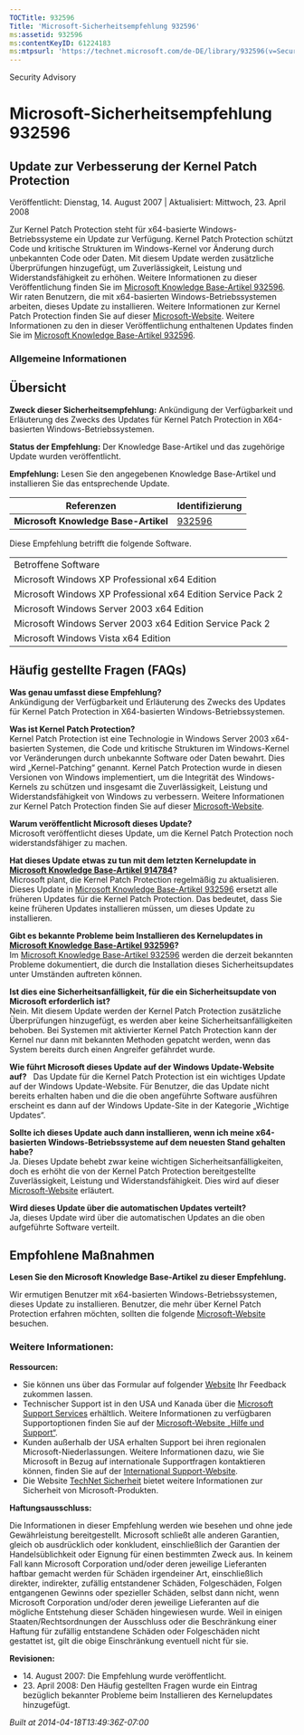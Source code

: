 ```yaml
---
TOCTitle: 932596
Title: 'Microsoft-Sicherheitsempfehlung 932596'
ms:assetid: 932596
ms:contentKeyID: 61224183
ms:mtpsurl: 'https://technet.microsoft.com/de-DE/library/932596(v=Security.10)'
---
```


Security Advisory

Microsoft-Sicherheitsempfehlung 932596
======================================

Update zur Verbesserung der Kernel Patch Protection
---------------------------------------------------

Veröffentlicht: Dienstag, 14. August 2007 | Aktualisiert: Mittwoch, 23. April 2008

Zur Kernel Patch Protection steht für x64-basierte Windows-Betriebssysteme ein Update zur Verfügung. Kernel Patch Protection schützt Code und kritische Strukturen im Windows-Kernel vor Änderung durch unbekannten Code oder Daten. Mit diesem Update werden zusätzliche Überprüfungen hinzugefügt, um Zuverlässigkeit, Leistung und Widerstandsfähigkeit zu erhöhen. Weitere Informationen zu dieser Veröffentlichung finden Sie im [Microsoft Knowledge Base-Artikel 932596](http://support.microsoft.com/kb/932596). Wir raten Benutzern, die mit x64-basierten Windows-Betriebssystemen arbeiten, dieses Update zu installieren. Weitere Informationen zur Kernel Patch Protection finden Sie auf dieser [Microsoft-Website](http://www.microsoft.com/whdc/driver/kernel/64bitpatching.mspx). Weitere Informationen zu den in dieser Veröffentlichung enthaltenen Updates finden Sie im [Microsoft Knowledge Base-Artikel 932596](http://support.microsoft.com/kb/932596).

### Allgemeine Informationen

Übersicht
---------

**Zweck dieser Sicherheitsempfehlung:** Ankündigung der Verfügbarkeit und Erläuterung des Zwecks des Updates für Kernel Patch Protection in X64-basierten Windows-Betriebssystemen.

**Status der Empfehlung:** Der Knowledge Base-Artikel und das zugehörige Update wurden veröffentlicht.

**Empfehlung:** Lesen Sie den angegebenen Knowledge Base-Artikel und installieren Sie das entsprechende Update.

| Referenzen                           | Identifizierung                                  |
|--------------------------------------|--------------------------------------------------|
| **Microsoft Knowledge Base-Artikel** | [932596](http://support.microsoft.com/kb/932596) |

Diese Empfehlung betrifft die folgende Software.

|                                                              |
|--------------------------------------------------------------|
| Betroffene Software                                          |
| Microsoft Windows XP Professional x64 Edition                |
| Microsoft Windows XP Professional x64 Edition Service Pack 2 |
| Microsoft Windows Server 2003 x64 Edition                    |
| Microsoft Windows Server 2003 x64 Edition Service Pack 2     |
| Microsoft Windows Vista x64 Edition                          |

Häufig gestellte Fragen (FAQs)
------------------------------

**Was genau umfasst diese Empfehlung?**  
Ankündigung der Verfügbarkeit und Erläuterung des Zwecks des Updates für Kernel Patch Protection in X64-basierten Windows-Betriebssystemen.

**Was ist Kernel Patch Protection?**  
Kernel Patch Protection ist eine Technologie in Windows Server 2003 x64-basierten Systemen, die Code und kritische Strukturen im Windows-Kernel vor Veränderungen durch unbekannte Software oder Daten bewahrt. Dies wird „Kernel-Patching“ genannt. Kernel Patch Protection wurde in diesen Versionen von Windows implementiert, um die Integrität des Windows-Kernels zu schützen und insgesamt die Zuverlässigkeit, Leistung und Widerstandsfähigkeit von Windows zu verbessern. Weitere Informationen zur Kernel Patch Protection finden Sie auf dieser [Microsoft-Website](http://www.microsoft.com/whdc/driver/kernel/64bitpatching.mspx).

**Warum veröffentlicht Microsoft dieses Update?**  
Microsoft veröffentlicht dieses Update, um die Kernel Patch Protection noch widerstandsfähiger zu machen.

**Hat dieses Update etwas zu tun mit dem letzten Kernelupdate in** [**Microsoft Knowledge Base-Artikel 914784**](http://support.microsoft.com/kb/914784)**?**  
Microsoft plant, die Kernel Patch Protection regelmäßig zu aktualisieren. Dieses Update in [Microsoft Knowledge Base-Artikel 932596](http://support.microsoft.com/kb/932596) ersetzt alle früheren Updates für die Kernel Patch Protection. Das bedeutet, dass Sie keine früheren Updates installieren müssen, um dieses Update zu installieren.

**Gibt es bekannte Probleme beim Installieren des Kernelupdates in** [**Microsoft Knowledge Base-Artikel 932596**](http://support.microsoft.com/kb/932596)**?**  
Im [Microsoft Knowledge Base-Artikel 932596](http://support.microsoft.com/kb/932596) werden die derzeit bekannten Probleme dokumentiert, die durch die Installation dieses Sicherheitsupdates unter Umständen auftreten können.

**Ist dies eine Sicherheitsanfälligkeit, für die ein Sicherheitsupdate von Microsoft erforderlich ist?**  
Nein. Mit diesem Update werden der Kernel Patch Protection zusätzliche Überprüfungen hinzugefügt, es werden aber keine Sicherheitsanfälligkeiten behoben. Bei Systemen mit aktivierter Kernel Patch Protection kann der Kernel nur dann mit bekannten Methoden gepatcht werden, wenn das System bereits durch einen Angreifer gefährdet wurde.

**Wie führt Microsoft dieses Update auf der Windows Update-Website auf?**  
Das Update für die Kernel Patch Protection ist ein wichtiges Update auf der Windows Update-Website. Für Benutzer, die das Update nicht bereits erhalten haben und die die oben angeführte Software ausführen erscheint es dann auf der Windows Update-Site in der Kategorie „Wichtige Updates“.

**Sollte ich dieses Update auch dann installieren, wenn ich meine x64-basierten Windows-Betriebssysteme auf dem neuesten Stand gehalten habe?**  
Ja. Dieses Update behebt zwar keine wichtigen Sicherheitsanfälligkeiten, doch es erhöht die von der Kernel Patch Protection bereitgestellte Zuverlässigkeit, Leistung und Widerstandsfähigkeit. Dies wird auf dieser [Microsoft-Website](http://www.microsoft.com/whdc/driver/kernel/64bitpatching.mspx) erläutert.

**Wird dieses Update über die automatischen Updates verteilt?**  
Ja, dieses Update wird über die automatischen Updates an die oben aufgeführte Software verteilt.

Empfohlene Maßnahmen
--------------------

**Lesen Sie den Microsoft Knowledge Base-Artikel zu dieser Empfehlung.**

Wir ermutigen Benutzer mit x64-basierten Windows-Betriebssystemen, dieses Update zu installieren. Benutzer, die mehr über Kernel Patch Protection erfahren möchten, sollten die folgende [Microsoft-Website](http://www.microsoft.com/whdc/driver/kernel/64bitpatching.mspx) besuchen.

### Weitere Informationen:

**Ressourcen:**

-   Sie können uns über das Formular auf folgender [Website](https://support.microsoft.com/common/survey.aspx?scid=sw;en;1257&showpage=1&ws=technet&sd=tech) Ihr Feedback zukommen lassen.
-   Technischer Support ist in den USA und Kanada über die [Microsoft Support Services](http://go.microsoft.com/fwlink/?linkid=21131) erhältlich. Weitere Informationen zu verfügbaren Supportoptionen finden Sie auf der [Microsoft-Website „Hilfe und Support“](http://support.microsoft.com/).
-   Kunden außerhalb der USA erhalten Support bei ihren regionalen Microsoft-Niederlassungen. Weitere Informationen dazu, wie Sie Microsoft in Bezug auf internationale Supportfragen kontaktieren können, finden Sie auf der [International Support-Website](http://go.microsoft.com/fwlink/?linkid=21155).
-   Die Website [TechNet Sicherheit](http://www.microsoft.com/germany/technet/sicherheit/default.mspx) bietet weitere Informationen zur Sicherheit von Microsoft-Produkten.

**Haftungsausschluss:**

Die Informationen in dieser Empfehlung werden wie besehen und ohne jede Gewährleistung bereitgestellt. Microsoft schließt alle anderen Garantien, gleich ob ausdrücklich oder konkludent, einschließlich der Garantien der Handelsüblichkeit oder Eignung für einen bestimmten Zweck aus. In keinem Fall kann Microsoft Corporation und/oder deren jeweilige Lieferanten haftbar gemacht werden für Schäden irgendeiner Art, einschließlich direkter, indirekter, zufällig entstandener Schäden, Folgeschäden, Folgen entgangenen Gewinns oder spezieller Schäden, selbst dann nicht, wenn Microsoft Corporation und/oder deren jeweilige Lieferanten auf die mögliche Entstehung dieser Schäden hingewiesen wurde. Weil in einigen Staaten/Rechtsordnungen der Ausschluss oder die Beschränkung einer Haftung für zufällig entstandene Schäden oder Folgeschäden nicht gestattet ist, gilt die obige Einschränkung eventuell nicht für sie.

**Revisionen:**

- 14. August 2007: Die Empfehlung wurde veröffentlicht.
- 23. April 2008: Den Häufig gestellten Fragen wurde ein Eintrag bezüglich bekannter Probleme beim Installieren des Kernelupdates hinzugefügt.

*Built at 2014-04-18T13:49:36Z-07:00*